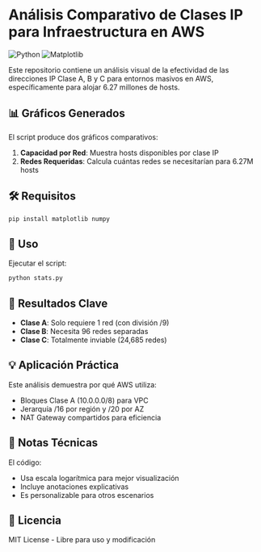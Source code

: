 # Análisis Comparativo de Clases IP para Infraestructura en AWS

![Python](https://img.shields.io/badge/Python-3.8%2B-blue)
![Matplotlib](https://img.shields.io/badge/Matplotlib-3.5%2B-orange)

Este repositorio contiene un análisis visual de la efectividad de las direcciones IP Clase A, B y C para entornos masivos en AWS, específicamente para alojar 6.27 millones de hosts.

## 📊 Gráficos Generados

El script produce dos gráficos comparativos:
1. **Capacidad por Red**: Muestra hosts disponibles por clase IP
2. **Redes Requeridas**: Calcula cuántas redes se necesitarían para 6.27M hosts

## 🛠 Requisitos

```bash
pip install matplotlib numpy
```

## 🚀 Uso

Ejecutar el script:
```bash
python stats.py
```

## 📌 Resultados Clave

- **Clase A**: Solo requiere 1 red (con división /9)
- **Clase B**: Necesita 96 redes separadas
- **Clase C**: Totalmente inviable (24,685 redes)

## 💡 Aplicación Práctica

Este análisis demuestra por qué AWS utiliza:
- Bloques Clase A (10.0.0.0/8) para VPC
- Jerarquía /16 por región y /20 por AZ
- NAT Gateway compartidos para eficiencia

## 📝 Notas Técnicas

El código:
- Usa escala logarítmica para mejor visualización
- Incluye anotaciones explicativas
- Es personalizable para otros escenarios

## 📄 Licencia

MIT License - Libre para uso y modificación
